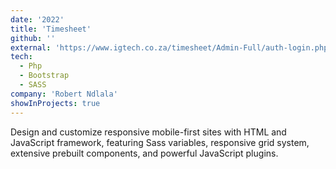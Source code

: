 ```yaml
---
date: '2022'
title: 'Timesheet'
github: ''
external: 'https://www.igtech.co.za/timesheet/Admin-Full/auth-login.php'
tech:
  - Php
  - Bootstrap
  - SASS
company: 'Robert Ndlala'
showInProjects: true
---
```


Design and customize responsive mobile-first sites with HTML and JavaScript framework, featuring Sass variables, responsive grid system, extensive prebuilt components, and powerful JavaScript plugins.
